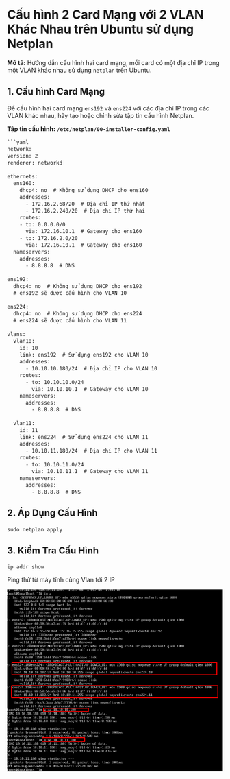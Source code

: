# Cấu hình 2 Card Mạng với 2 VLAN Khác Nhau trên Ubuntu sử dụng Netplan

**Mô tả:** Hướng dẫn cấu hình hai card mạng, mỗi card có một địa chỉ IP trong một VLAN khác nhau sử dụng `netplan` trên Ubuntu.

## 1. Cấu hình Card Mạng

Để cấu hình hai card mạng `ens192` và `ens224` với các địa chỉ IP trong các VLAN khác nhau, hãy tạo hoặc chỉnh sửa tập tin cấu hình Netplan.

**Tập tin cấu hình: `/etc/netplan/00-installer-config.yaml`**

    ```yaml
    network:
    version: 2
    renderer: networkd
    
    ethernets:
      ens160:
        dhcp4: no  # Không sử dụng DHCP cho ens160
        addresses:
          - 172.16.2.68/20  # Địa chỉ IP thứ nhất
          - 172.16.2.240/20  # Địa chỉ IP thứ hai
        routes:
        - to: 0.0.0.0/0
          via: 172.16.10.1  # Gateway cho ens160
        - to: 172.16.2.0/20
          via: 172.16.10.1  # Gateway cho ens160
      nameservers:
        addresses:
          - 8.8.8.8  # DNS

    ens192:
      dhcp4: no  # Không sử dụng DHCP cho ens192
      # ens192 sẽ được cấu hình cho VLAN 10

    ens224:
      dhcp4: no  # Không sử dụng DHCP cho ens224
      # ens224 sẽ được cấu hình cho VLAN 11

    vlans:
      vlan10:
        id: 10
        link: ens192  # Sử dụng ens192 cho VLAN 10
        addresses:
          - 10.10.10.180/24  # Địa chỉ IP cho VLAN 10
        routes:
          - to: 10.10.10.0/24
            via: 10.10.10.1  # Gateway cho VLAN 10
        nameservers:
          addresses:
            - 8.8.8.8  # DNS
  
      vlan11:
        id: 11
        link: ens224  # Sử dụng ens224 cho VLAN 11
        addresses:
          - 10.10.11.180/24  # Địa chỉ IP cho VLAN 11
        routes:
          - to: 10.10.11.0/24
            via: 10.10.11.1  # Gateway cho VLAN 11
        nameservers:
          addresses:
            - 8.8.8.8  # DNS

## 2. Áp Dụng Cấu Hình

    sudo netplan apply

## 3. Kiểm Tra Cấu Hình

    ip addr show
    
  Ping thử từ máy tính cùng Vlan tới 2 IP 

   ![Command Prompt](https://github.com/cuongnvvietis/NhanHoa/blob/main/Docs/Esxi/Picture/Network/Screenshot_138.png) 


